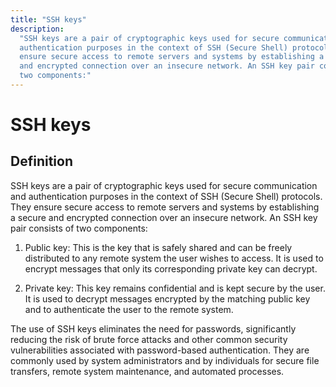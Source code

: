 ```yaml
---
title: "SSH keys"
description:
  "SSH keys are a pair of cryptographic keys used for secure communication and
  authentication purposes in the context of SSH (Secure Shell) protocols. They
  ensure secure access to remote servers and systems by establishing a secure
  and encrypted connection over an insecure network. An SSH key pair consists of
  two components:"
---
```


# SSH keys

## Definition

SSH keys are a pair of cryptographic keys used for secure communication and
authentication purposes in the context of SSH (Secure Shell) protocols. They
ensure secure access to remote servers and systems by establishing a secure and
encrypted connection over an insecure network. An SSH key pair consists of two
components:

1. Public key: This is the key that is safely shared and can be freely
   distributed to any remote system the user wishes to access. It is used to
   encrypt messages that only its corresponding private key can decrypt.

2. Private key: This key remains confidential and is kept secure by the user. It
   is used to decrypt messages encrypted by the matching public key and to
   authenticate the user to the remote system.

The use of SSH keys eliminates the need for passwords, significantly reducing
the risk of brute force attacks and other common security vulnerabilities
associated with password-based authentication. They are commonly used by system
administrators and by individuals for secure file transfers, remote system
maintenance, and automated processes.
